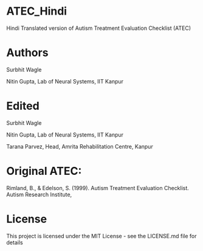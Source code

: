 # ATEC_Hindi
Hindi Translated version of Autism Treatment Evaluation Checklist (ATEC)


# Authors
Surbhit Wagle

Nitin Gupta, Lab of Neural Systems, IIT Kanpur


# Edited
Surbhit Wagle

Nitin Gupta, Lab of Neural Systems, IIT Kanpur

Tarana Parvez, Head, Amrita Rehabilitation Centre, Kanpur



# Original ATEC:
Rimland, B., & Edelson, S. (1999). Autism Treatment Evaluation Checklist. Autism Research Institute,

# License
This project is licensed under the MIT License - see the LICENSE.md file for details
